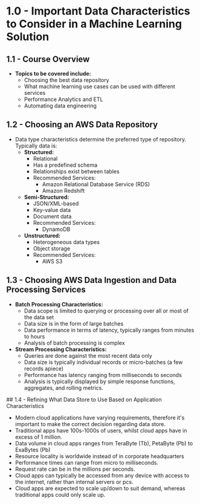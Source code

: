 # 1.0 - Important Data Characteristics to Consider in a Machine Learning Solution

## 1.1 - Course Overview

- **Topics to be covered include:**
  - Choosing the best data repository
  - What machine learning use cases can be used with different services
  - Performance Analytics and ETL
  - Automating data engineering

## 1.2 - Choosing an AWS Data Repository

- Data type characteristics determine the preferred type of repository. Typically data is:
  - **Structured:**
    - Relational
    - Has a predefined schema
    - Relationships exist between tables
    - Recommended Services:
      - Amazon Relational Database Service (RDS)
      - Amazon Redshift
  - **Semi-Structured:**
    - JSON/XML-based
    - Key-value data
    - Document data
    - Recommended Services:
      - DynamoDB
  - **Unstructured:**
    - Heterogeneous data types
    - Object storage
    - Recommended Services:
      - AWS S3

## 1.3 - Choosing AWS Data Ingestion and Data Processing Services

- **Batch Processing Characteristics:**
  - Data scope is limited to querying or processing over all or most of the data set
  - Data size is in the form of large batches
  - Data performance in terms of latency, typically ranges from minutes to hours
  - Analysis of batch processing is complex
- **Stream Processing Characteristics:**
  - Queries are done against the most recent data only
  - Data size is typically individual records or micro-batches (a few records apiece)
  - Performance has latency ranging from milliseconds to seconds
  - Analysis is typically displayed by simple response functions, aggregates, and rolling metrics.

## 1.4 - Refining What Data Store to Use Based on Application Characteristics

- Modern cloud applications have varying requirements, therefore it's important to make the correct decision regarding data store.
- Traditional apps have 100s-1000s of users, whilst cloud apps have in excess of 1 million.
- Data volume in cloud apps ranges from TeraByte (Tb), PetaByte (Pb) to ExaBytes (Pb)
- Resource locality is worldwide instead of in corporate headquarters
- Performance times can range from micro to milliseconds.
- Request rate can be in the millions per seconds.
- Cloud apps can typically be accessed from any device with access to the internet, rather than internal servers or pcs.
- Cloud apps are expected to scale up/down to suit demand, whereas traditional apps could only scale up.
